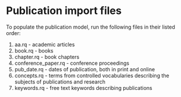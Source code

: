 # Publication import files

To populate the publication model, run the following files in their listed order:

1. aa.rq - academic articles
2. book.rq - books
3. chapter.rq - book chapters
4. conference_paper.rq - conference proceedings
5. pub_date.rq - dates of publication, both in print and online
6. concepts.rq - terms from controlled vocabularies describing the subjects of publications and research
7. keywords.rq - free text keywords describing publications